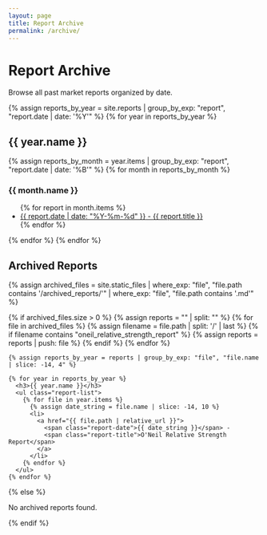 ```yaml
---
layout: page
title: Report Archive
permalink: /archive/
---
```


# Report Archive

Browse all past market reports organized by date.

<!-- Regular reports from _reports collection if exists -->
<div class="archive-list">
  {% assign reports_by_year = site.reports | group_by_exp: "report", "report.date | date: '%Y'" %}
  {% for year in reports_by_year %}
    <h2>{{ year.name }}</h2>
    {% assign reports_by_month = year.items | group_by_exp: "report", "report.date | date: '%B'" %}
    {% for month in reports_by_month %}
      <h3>{{ month.name }}</h3>
      <ul class="report-list">
      {% for report in month.items %}
        <li>
          <a href="{{ report.url | relative_url }}">
            <span class="report-date">{{ report.date | date: "%Y-%m-%d" }}</span> - 
            <span class="report-title">{{ report.title }}</span>
          </a>
        </li>
      {% endfor %}
      </ul>
    {% endfor %}
  {% endfor %}
</div>

<!-- Archived reports from archived_reports directory -->
<div class="archive-list">
  <h2>Archived Reports</h2>
  
  {% assign archived_files = site.static_files | where_exp: "file", "file.path contains '/archived_reports/'" | where_exp: "file", "file.path contains '.md'" %}
  
  {% if archived_files.size > 0 %}
    {% assign reports = "" | split: "" %}
    {% for file in archived_files %}
      {% assign filename = file.path | split: '/' | last %}
      {% if filename contains "oneil_relative_strength_report" %}
        {% assign reports = reports | push: file %}
      {% endif %}
    {% endfor %}
    
    {% assign reports_by_year = reports | group_by_exp: "file", "file.name | slice: -14, 4" %}
    
    {% for year in reports_by_year %}
      <h3>{{ year.name }}</h3>
      <ul class="report-list">
        {% for file in year.items %}
          {% assign date_string = file.name | slice: -14, 10 %}
          <li>
            <a href="{{ file.path | relative_url }}">
              <span class="report-date">{{ date_string }}</span> - 
              <span class="report-title">O'Neil Relative Strength Report</span>
            </a>
          </li>
        {% endfor %}
      </ul>
    {% endfor %}
  {% else %}
    <p>No archived reports found.</p>
  {% endif %}
</div>